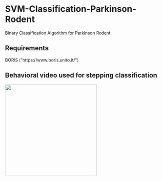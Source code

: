 
# SVM-Classification-Parkinson-Rodent
Binary Classification Algorithm for Parkinson Rodent
<h2> Requirements </h2>
BORIS 
 ("https://www.boris.unito.it/")
 
 <h2> Behavioral video used for stepping classification </h2>
<img src="https://user-images.githubusercontent.com/34778425/120874663-b8f76a80-c575-11eb-883d-68eea962dfe4.gif" width="300" height="300" />





 
